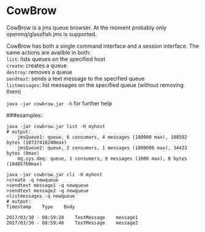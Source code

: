 CowBrow
=======

CowBrow is a jms queue browser. At the moment probably only openmq/glassfish jms is supported.

CowBrow has both a single command interface and a session interface. The same actions are availble in both:  
```list```: lists queues on the specified host  
```create```: creates a queue  
```destroy```: removes a queue  
```sendtext```: sends a text message to the specified queue  
```listmessages```: list messages on the specified queue (without removing them)  

```java -jar cowbrow.jar -h``` for further help  

###examples:
```
java -jar cowbrow.jar list -H myhost
# output:
    jmsQueue1: queue, 6 consumers, 4 messages (100000 max), 108592 bytes (10737418240max)
    jmsQueue2: queue, 2 consumers, 1 messages (1000000 max), 34433 bytes (0max)
    mq.sys.dmq: queue, 1 consumers, 0 messages (1000 max), 0 bytes (10485760max)
 
java -jar cowbrow.jar cli -H myhost
>create -q newqueue
>sendtext message1 -q newqueue
>sendtext message2 -q newqueue
>listmessages -q newqueue
# output:
Timestamp    Type    Body

2017/03/30 - 08:59:28    TextMessage    message1
2017/03/30 - 08:59:46    TextMessage    message2
```
